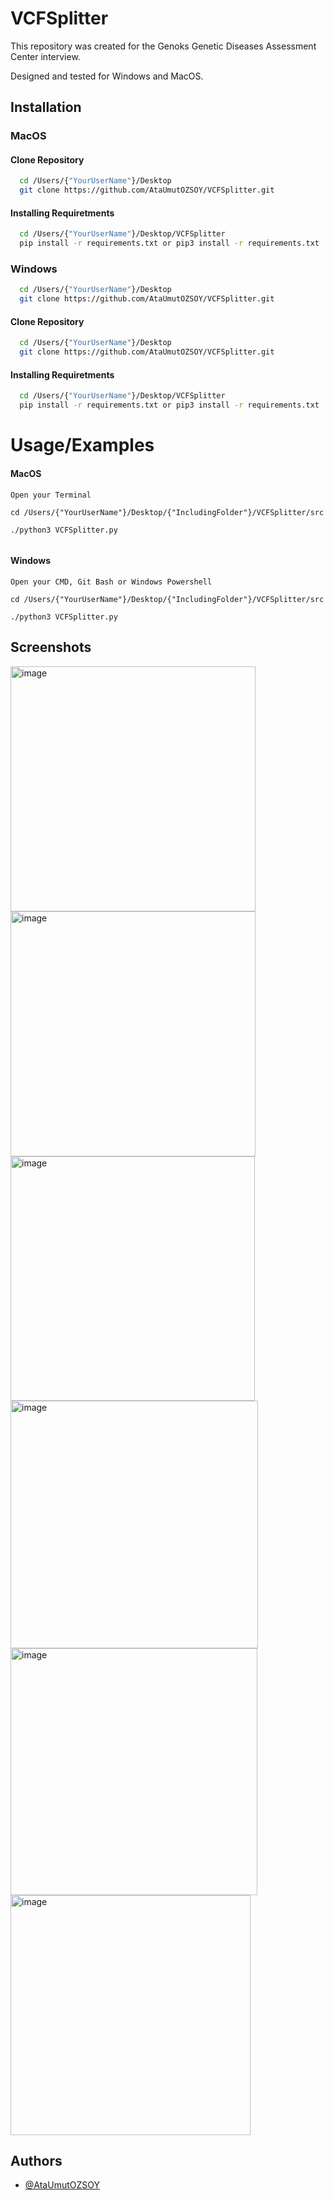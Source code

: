 # VCFSplitter


This repository was created for the Genoks Genetic Diseases Assessment 
Center interview. 

Designed and tested for Windows and MacOS.

## Installation

### MacOS

#### Clone Repository

```bash
  cd /Users/{"YourUserName"}/Desktop
  git clone https://github.com/AtaUmutOZSOY/VCFSplitter.git

```

#### Installing Requiretments


```bash
  cd /Users/{"YourUserName"}/Desktop/VCFSplitter
  pip install -r requirements.txt or pip3 install -r requirements.txt
```

### Windows

```bash
  cd /Users/{"YourUserName"}/Desktop
  git clone https://github.com/AtaUmutOZSOY/VCFSplitter.git

```

#### Clone Repository

```bash
  cd /Users/{"YourUserName"}/Desktop
  git clone https://github.com/AtaUmutOZSOY/VCFSplitter.git

```

#### Installing Requiretments


```bash
  cd /Users/{"YourUserName"}/Desktop/VCFSplitter
  pip install -r requirements.txt or pip3 install -r requirements.txt
```
# Usage/Examples



#### MacOS

```
Open your Terminal

cd /Users/{"YourUserName"}/Desktop/{"IncludingFolder"}/VCFSplitter/src

./python3 VCFSplitter.py


```

#### Windows


```
Open your CMD, Git Bash or Windows Powershell

cd /Users/{"YourUserName"}/Desktop/{"IncludingFolder"}/VCFSplitter/src

./python3 VCFSplitter.py
```

## Screenshots

<img width="392" alt="image" src="https://user-images.githubusercontent.com/37904413/221358185-0ec517e8-f0ba-4d50-b893-b0cb7788d2e9.png"> <img width="392" alt="image" src="https://user-images.githubusercontent.com/37904413/221358203-0dce0382-6b67-4223-9d52-e6b0aed7d211.png"> <img width="391" alt="image" src="https://user-images.githubusercontent.com/37904413/221358347-d6d69068-9916-44c4-bf9d-6219e49845ab.png"> <img width="396" alt="image" src="https://user-images.githubusercontent.com/37904413/221358404-19ded2e4-2176-4e81-bdbe-2df09184bdf6.png"> <img width="395" alt="image" src="https://user-images.githubusercontent.com/37904413/221358555-82fc4270-7d43-4ecf-a454-28c6b92bf259.png"> <img width="384" alt="image" src="https://user-images.githubusercontent.com/37904413/221358820-8e399d31-2672-4885-a51c-0e395b23e444.png">

## Authors

- [@AtaUmutOZSOY](https://github.com/AtaUmutOZSOY)








